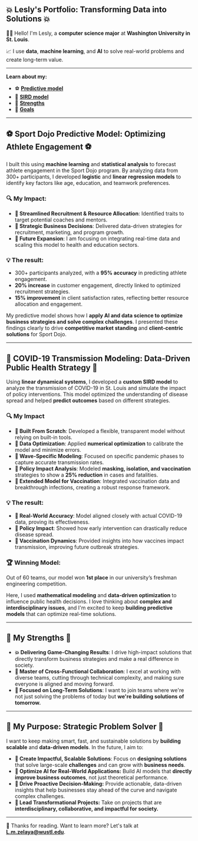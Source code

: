 ## **💥 Lesly's Portfolio: Transforming Data into Solutions 💥**

👋🏽 Hello! I'm Lesly, a **computer science major** at **Washington University in St. Louis**.  

📈 I use **data**, **machine learning**, and **AI** to solve real-world problems and create long-term value.

---

**Learn about my:**  

- ⚽ [**Predictive model**](#-sport-dojo-predictive-model-optimizing-athlete-engagement-)  
- 💊 [**SIRD model**](#-covid-19-transmission-modeling-data-driven-public-health-strategy-)  
- 💪 [**Strengths**](#-my-strengths-)  
- 🚀 [**Goals**](#-my-purpose-strategic-problem-solver-)  

---

## ⚽ **Sport Dojo Predictive Model: Optimizing Athlete Engagement** ⚽  

I built this using **machine learning** and **statistical analysis** to forecast athlete engagement in the Sport Dojo program. By analyzing data from 300+ participants, I developed **logistic** and **linear regression models** to identify key factors like age, education, and teamwork preferences.

### **🔍 My Impact:**

- **🔹 Streamlined Recruitment & Resource Allocation**: Identified traits to target potential coaches and mentors.
- **🔹 Strategic Business Decisions**: Delivered data-driven strategies for recruitment, marketing, and program growth.
- **🔹 Future Expansion**: I am focusing on integrating real-time data and scaling this model to health and education sectors.

### **💡 The result:**

- 300+ participants analyzed, with a **95% accuracy** in predicting athlete engagement.
- **20% increase** in customer engagement, directly linked to optimized recruitment strategies.
- **15% improvement** in client satisfaction rates, reflecting better resource allocation and engagement.

My predictive model shows how I **apply AI and data science to optimize business strategies and solve complex challenges**. I presented these findings clearly to drive **competitive market standing** and **client-centric solutions** for Sport Dojo.

---

## **💊 COVID-19 Transmission Modeling: Data-Driven Public Health Strategy** 💊

Using **linear dynamical systems**, I developed a **custom SIRD model** to analyze the transmission of COVID-19 in St. Louis and simulate the impact of policy interventions. This model optimized the understanding of disease spread and helped **predict outcomes** based on different strategies.

### **🔍 My Impact**

- **🔹 Built From Scratch**: Developed a flexible, transparent model without relying on built-in tools.
- **🔹 Data Optimization**: Applied **numerical optimization** to calibrate the model and minimize errors.
- **🔹 Wave-Specific Modeling**: Focused on specific pandemic phases to capture accurate transmission rates.
- **🔹 Policy Impact Analysis**: Modeled **masking, isolation, and vaccination** strategies to show a **25% reduction** in cases and fatalities.
- **🔹 Extended Model for Vaccination**: Integrated vaccination data and breakthrough infections, creating a robust response framework.

### **💡 The result:**

- **🔹 Real-World Accuracy**: Model aligned closely with actual COVID-19 data, proving its effectiveness.
- **🔹 Policy Impact**: Showed how early intervention can drastically reduce disease spread.
- **🔹 Vaccination Dynamics**: Provided insights into how vaccines impact transmission, improving future outbreak strategies.

### **🏆 Winning Model:**  
Out of 60 teams, our model won **1st place** in our university’s freshman engineering competition.

Here, I used **mathematical modeling** and **data-driven optimization** to influence public health decisions. I love thinking about **complex and interdisciplinary issues**, and I'm excited to keep **building predictive models** that can optimize real-time solutions.

---

## **💪 My Strengths 💪**

- **💥 Delivering Game-Changing Results**: I drive high-impact solutions that directly transform business strategies and make a real difference in society.
- **🤝 Master of Cross-Functional Collaboration**: I excel at working with diverse teams, cutting through technical complexity, and making sure everyone is aligned and moving forward.
- **🎯 Focused on Long-Term Solutions**: I want to join teams where we're not just solving the problems of today but **we're building solutions of tomorrow.**

---

## **🚀 My Purpose: Strategic Problem Solver 🚀**

I want to keep making smart, fast, and sustainable solutions by **building scalable** and **data-driven models**. In the future, I aim to:

- **🔹 Create Impactful, Scalable Solutions**: Focus on **designing solutions** that solve large-scale **challenges** and can grow with **business needs**.
- **🔹 Optimize AI for Real-World Applications:** Build AI models that **directly improve business outcomes**, not just theoretical performance.
- **🔹 Drive Proactive Decision-Making:** Provide actionable, data-driven insights that help businesses stay ahead of the curve and navigate complex challenges.
- **🔹 Lead Transformational Projects:** Take on projects that are **interdisciplinary, collaborative, and impactful for society.**

---

🤝 Thanks for reading. Want to learn more? Let's talk at **L.m.zelaya@wustl.edu**.
